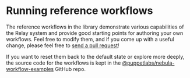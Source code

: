# Running reference workflows

The reference workflows in the library demonstrate various capabilities of the Relay system and provide good starting points for authoring your own workflows. Feel free to modify them, and if you come up with a useful change, please feel free to [send a pull request](https://github.com/puppetlabs/nebula-workflow-examples/)!

If you want to reset them back to the default state or explore more deeply, the source code for the workflows is kept in the [@puppetlabs/nebula-workflow-examples](https://github.com/puppetlabs/nebula-workflow-examples) GitHub repo. 
